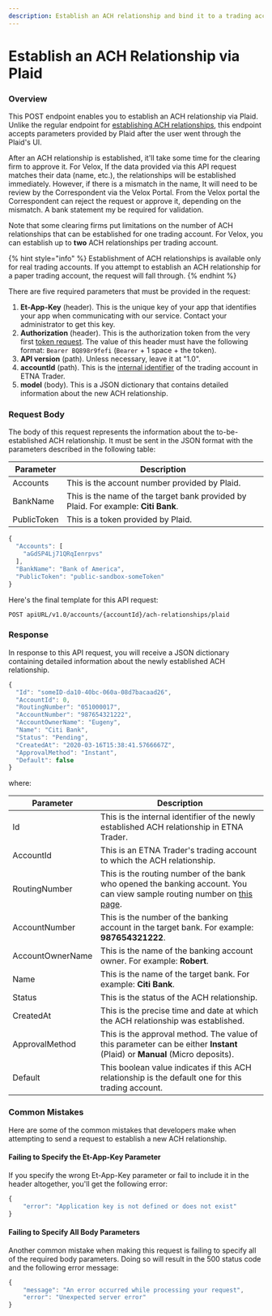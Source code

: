 ```yaml
---
description: Establish an ACH relationship and bind it to a trading account via Plaid
---
```


# Establish an ACH Relationship via Plaid

### Overview

This POST endpoint enables you to establish an ACH relationship via Plaid. Unlike the regular endpoint for [establishing ACH relationships](create-an-ach-relationship.md), this endpoint accepts parameters provided by Plaid after the user went through the Plaid's UI.&#x20;

After an ACH relationship is established, it'll take some time for the clearing firm to approve it. For Velox, If the data provided via this API request matches their data (name, etc.), the relationships will be established immediately. However, if there is a mismatch in the name, It will need to be review by the Correspondent via the Velox Portal. From the Velox portal the Correspondent can reject the request or approve it, depending on the mismatch. A bank statement my be required for validation.

Note that some clearing firms put limitations on the number of ACH relationships that can be established for one trading account. For Velox, you can establish up to **two** ACH relationships per trading account.

{% hint style="info" %}
Establishment of ACH relationships is available only for real trading accounts. If you attempt to establish an ACH relationship for a paper trading account, the request will fall through.
{% endhint %}

There are five required parameters that must be provided in the request:

1. **Et-App-Key** (header). This is the unique key of your app that identifies your app when communicating with our service. Contact your administrator to get this key.
2. **Authorization** (header). This is the authorization token from the very first [token request](../authentication/). The value of this header must have the following format: `Bearer BQ898r9fefi` (`Bearer` + 1 space + the token).
3. **API version** (path). Unless necessary, leave it at "1.0".
4. **accountId** (path). This is the [internal identifier](../user-accounts/list-users-accounts/) of the trading account in ETNA Trader.
5. **model** (body). This is a JSON dictionary that contains detailed information about the new ACH relationship.

### Request Body

The body of this request represents the information about the to-be-established ACH relationship. It must be sent in the JSON format with the parameters described in the following table:

| Parameter   | Description                                                                        |
| ----------- | ---------------------------------------------------------------------------------- |
| Accounts    | This is the account number provided by Plaid.                                      |
| BankName    | This is the name of the target bank provided by Plaid. For example: **Citi Bank**. |
| PublicToken | This is a token provided by Plaid.                                                 |

```javascript
{
  "Accounts": [
    "aGdSP4Lj71QRqIenrpvs"
  ],
  "BankName": "Bank of America",
  "PublicToken": "public-sandbox-someToken"
}
```

Here's the final template for this API request:

```
POST apiURL/v1.0/accounts/{accountId}/ach-relationships/plaid
```

### Response

In response to this API request, you will receive a JSON dictionary containing detailed information about the newly established ACH relationship.

```javascript
{
  "Id": "someID-da10-40bc-060a-08d7bacaad26",
  "AccountId": 0,
  "RoutingNumber": "051000017",
  "AccountNumber": "987654321222",
  "AccountOwnerName": "Eugeny",
  "Name": "Citi Bank",
  "Status": "Pending",
  "CreatedAt": "2020-03-16T15:38:41.5766667Z",
  "ApprovalMethod": "Instant",
  "Default": false
}
```

where:

| Parameter        | Description                                                                                                                                                                                   |
| ---------------- | --------------------------------------------------------------------------------------------------------------------------------------------------------------------------------------------- |
| Id               | This is the internal identifier of the newly established ACH relationship in ETNA Trader.                                                                                                     |
| AccountId        | This is an ETNA Trader's trading account to which the ACH relationship.                                                                                                                       |
| RoutingNumber    | This is the routing number of the bank who opened the banking account. You can view sample routing number on [this page](https://bankorganizer.com/list-of-routing-numbers/#bank-of-america). |
| AccountNumber    | This is the number of the banking account in the target bank. For example: **987654321222**.                                                                                                  |
| AccountOwnerName | This is the name of the banking account owner. For example: **Robert**.                                                                                                                       |
| Name             | This is the name of the target bank. For example: **Citi Bank**.                                                                                                                              |
| Status           | This is the status of the ACH relationship.                                                                                                                                                   |
| CreatedAt        | This is the precise time and date at which the ACH relationship was established.                                                                                                              |
| ApprovalMethod   | This is the approval method. The value of this parameter can be either **Instant** (Plaid) or **Manual** (Micro deposits).                                                                    |
| Default          | This boolean value indicates if this ACH relationship is the default one for this trading account.                                                                                            |

### Common Mistakes

Here are some of the common mistakes that developers make when attempting to send a request to establish a new ACH relationship.&#x20;

#### Failing to Specify the Et-App-Key Parameter

If you specify the wrong Et-App-Key parameter or fail to include it in the header altogether, you'll get the following error:

```javascript
{
    "error": "Application key is not defined or does not exist"
}
```

#### Failing to Specify All Body Parameters

Another common mistake when making this request is failing to specify all of the required body parameters. Doing so will result in the 500 status code and the following error message:

```javascript
{
    "message": "An error occurred while processing your request",
    "error": "Unexpected server error"
}
```
